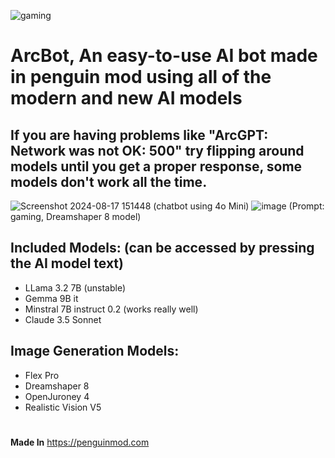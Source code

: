 ![gaming](https://github.com/user-attachments/assets/c447938d-83a7-47c6-a766-79dec071a25e)
# ArcBot, An easy-to-use AI bot made in penguin mod using all of the modern and new AI models 
## If you are having problems like "ArcGPT: Network was not OK: 500" try flipping around models until you get a proper response, some models don't work all the time.
![Screenshot 2024-08-17 151448](https://github.com/user-attachments/assets/c3cbf1f9-a4f2-4555-8072-7af28fea1031) (chatbot using 4o Mini)
![image](https://github.com/user-attachments/assets/a06f2379-22c2-410c-8435-b3bfe144e9b9) (Prompt: gaming, Dreamshaper 8 model)

## Included Models: (can be accessed by pressing the AI model text)
- LLama 3.2 7B (unstable)
- Gemma 9B it
- Minstral 7B instruct 0.2 (works really well)
- Claude 3.5 Sonnet

## Image Generation Models:
- Flex Pro
- Dreamshaper 8
- OpenJuroney 4
- Realistic Vision V5
#
**Made In** https://penguinmod.com
